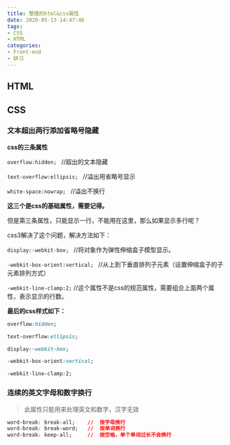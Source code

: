 ```yaml
---
title: 整理的html&css属性
date: 2020-05-13 14:47:46
tags:
- CSS
- HTML
categories:
- Front-end
- 研习
---
```

## HTML

## CSS

### 文本超出两行添加省略号隐藏

**css的三条属性**

`overflow:hidden; ` //超出的文本隐藏

`text-overflow:ellipsis; ` //溢出用省略号显示

`white-space:nowrap; ` //溢出不换行

**这三个是css的基础属性，需要记得。**

<!--more-->

但是第三条属性，只能显示一行，不能用在这里，那么如果显示多行呢？

css3解决了这个问题，解决方法如下：

`display:-webkit-box; ` //将对象作为弹性伸缩盒子模型显示。

`-webkit-box-orient:vertical; ` //从上到下垂直排列子元素（设置伸缩盒子的子元素排列方式）

`-webkit-line-clamp:2;`  //这个属性不是css的规范属性，需要组合上面两个属性，表示显示的行数。

**最后的css样式如下：**

```css
overflow:hidden; 

text-overflow:ellipsis;

display:-webkit-box; 

-webkit-box-orient:vertical;

-webkit-line-clamp:2; 
```

### 连续的英文字母和数字换行

> 此属性只能用来处理英文和数字，汉字无效

```css
word-break: break-all;    //  按字母换行
word-break: break-word;   //  按单词换行
word-break: keep-all;     //  按空格，单个单词过长不会换行
```

